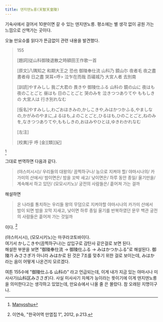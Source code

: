 ```yaml
---
title: 덴지덴노릉(天智天皇陵)
---
```


기숙사에서 걸어서 10분이면 갈 수 있는 덴지덴노릉. 평소에는 별 생각 없이 공원 가는 느낌으로 산책가는 곳이다.

오늘 만요슈를 읽다가 뜬금없이 관련 내용을 발견했다.

> 155
>
> [題詞]従山科御陵退散之時額田王作歌一首
>
> [原文]八隅知之 和期大王之 恐也 御陵奉仕流 山科乃 鏡山尓 夜者毛 夜之盡 晝者母 日之盡 哭耳<呼> 泣乍在而哉 百礒城乃 大宮人者 去別南
>
> [訓読]やすみしし 我ご大君の 畏きや 御陵仕ふる 山科の 鏡の山に 夜はも 夜のことごと 昼はも 日のことごと 哭のみを 泣きつつありてや ももしきの 大宮人は 行き別れなむ
>
> [仮名]やすみしし,わごおほきみの,かしこきや,みはかつかふる,やましなの,かがみのやまに,よるはも,よのことごと,ひるはも,ひのことごと,ねのみを,なきつつありてや,ももしきの,おほみやひとは,ゆきわかれなむ
>
> [左注]
>
> [校異]乎  呼 [金][類][紀]

[^1]

그대로 번역하면 다음과 같다.

> (야스미시시)/ 우리들의 대왕의/ 끔찍하구나/ 능으로 지켜야 할/ 야마시나의/ 카가미의 산에서/ 밤이면은/ 밤을 꼬박 새고/ 낮이면은/ 하루 동안 종일/ 울기만을/ 계속해서 하고 있던/ (모모시키노)/ 궁전의 사람들은/ 흩어져 가는 걸까

해설하면

> 온 나라를 통치하는 우리들 왕의 무덤으로 지켜야할 야마시나의 카가미 산에서 밤이 되면 밤을 꼬막 지새고, 낮이면 하루 종일 울기를 반복하였던 문무 백관 궁전의 사람들은 흩어져 가는 것일까

이다.
[^2]

(야스미시시), (모모시키노)는 마쿠라코토바이다.  
여기서 かしこきや(끔찍하구나)는 삽입구로 감탄사 같은걸로 보면 된다.  
해설한 부분을 보면 "御陵奉仕流 -> 御陵仕ふる -> みはかつかふる"로 해설된다. 御陵가 みささぎ가 아니라 みはか로 된 것은 7조를 맞추기 위한 걸로 보이는데, みはか라는 음이 어떻게 나온건지 모르겠다.

여튼 155수에 "御陵仕ふる 山科の" 라고 언급되는데, 이게 내가 지금 있는 야마시나 미사사기(山科区みささぎ)다. 사실 미사사기 자체가 능이라는 뜻이기에 이게 덴지덴노릉을 의미한다고는 생각하고 있었는데, 만요슈에서 나올 줄 은 몰랐다. 참 오래된 지명이구나.


[^1]: [Manyoshu](http://jti.lib.virginia.edu/japanese/manyoshu/AnoMany.html)
[^2]: 이연숙, "한국어역 만엽집 1", 2012, p.213.
